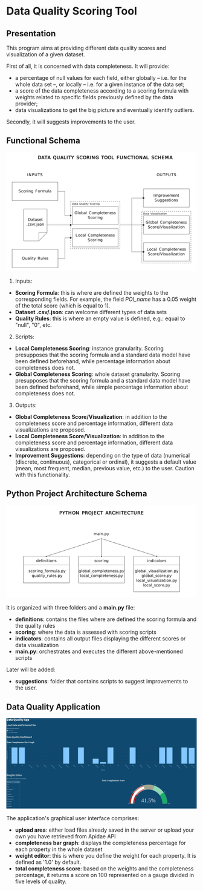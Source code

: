 # Data Quality Scoring Tool

## Presentation

This program aims at providing different data quality scores and visualization of a given dataset.

First of all, it is concerned with data completeness. It will provide:
 + a percentage of null values for each field, either globally – i.e. for the whole data set –, or locally – i.e. for a given instance of the data set;
 + a score of the data completeness according to a scoring formula with weights related to specific fields previously defined by the data provider;
 + data visualizations to get the big picture and eventually identify outliers.

Secondly, it will suggests improvements to the user.

## Functional Schema
![Functional Schema](docs/20240808_data_quality_scoring_tool_functional_schema.png)

1. Inputs:
 + **Scoring Formula**: this is where are defined the weights to the corresponding fields. For example, the field *POI_name* has a 0.05 weight of the total score (which is equal to 1).
 + **Dataset .csv/.json**: can welcome different types of data sets
 + **Quality Rules**: this is where an empty value is defined, e.g.: equal to "null", "0", etc.

2. Scripts:
 + **Local Completeness Scoring**: instance granularity. Scoring presupposes that the scoring formula and a standard data model have been defined beforehand, while percentage information about completeness does not.
 + **Global Completeness Scoring**: whole dataset granularity. Scoring presupposes that the scoring formula and a standard data model have been defined beforehand, while simple percentage information about completeness does not.

3. Outputs:
 + **Global Completeness Score/Visualization**: in addition to the completeness score and percentage information, different data visualizations are proposed.
 + **Local Completeness Score/Visualization**: in addition to the completeness score and percentage information, different data visualizations are proposed.
 + **Improvement Suggestions**: depending on the type of data (numerical (discrete, continuous), categorical or ordinal), it suggests a default value (mean, most frequent, median, previous value, etc.) to the user. Caution with this functionality.

## Python Project Architecture Schema
![Python Project Architecture Schema](docs/20240808_data_quality_scoring_tool_python_project_architecture.png)

It is organized with three folders and a **main.py** file:
 + **definitions**: contains the files where are defined the scoring formula and the quality rules
 + **scoring**: where the data is assessed with scoring scripts
 + **indicators**: contains all output files displaying the different scores or data visualization
 + **main.py**: orchestrates and executes the different above-mentioned scripts

Later will be added:
 + **suggestions**: folder that contains scripts to suggest improvements to the user.

## Data Quality Application
![Data Quality Application Screenshot](docs/20240812data_quality_tool_application_screenshot.jpg)

The application's graphical user interface comprises:
 + **upload area**: either load files already saved in the server or upload your own you have retrieved from Apidae API
 + **completeness bar graph**: displays the completeness percentage for each property in the whole dataset
 + **weight editor**: this is where you define the weight for each property. It is defined as '1.0' by default.
 + **total completeness score**: based on the weights and the completeness percentage, it returns a score on 100 represented on a gauge divided in five levels of quality.
